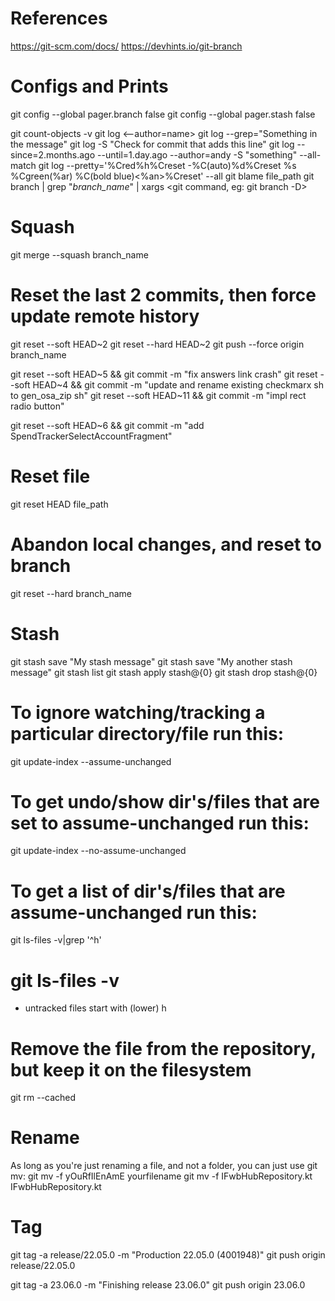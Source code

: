 # References

https://git-scm.com/docs/
https://devhints.io/git-branch

# Configs and Prints

git config --global pager.branch false
git config --global pager.stash false

git count-objects -v
git log <--author=name>
git log --grep="Something in the message"
git log -S "Check for commit that adds this line"
git log --since=2.months.ago --until=1.day.ago --author=andy -S "something" --all-match
git log --pretty='%Cred%h%Creset -%C(auto)%d%Creset %s %Cgreen(%ar) %C(bold blue)<%an>%Creset' --all
git blame file_path
git branch | grep "*branch_name*" | xargs <git command, eg: git branch -D>

# Squash

git merge --squash branch_name

# Reset the last 2 commits, then force update remote history
 
git reset --soft HEAD~2
git reset --hard HEAD~2
git push --force origin branch_name

git reset --soft HEAD~5 && git commit -m "fix answers link crash"
git reset --soft HEAD~4 && git commit -m "update and rename existing checkmarx sh to gen_osa_zip sh"
git reset --soft HEAD~11 && git commit -m "impl rect radio button"

git reset --soft HEAD~6 && git commit -m "add SpendTrackerSelectAccountFragment"

# Reset file

git reset HEAD file_path

# Abandon local changes, and reset to <remote> branch

git reset --hard <origin/>branch_name

# Stash

git stash save "My stash message"
git stash save "My another stash message"
git stash list
git stash apply stash@{0}
git stash drop stash@{0}

# To ignore watching/tracking a particular directory/file run this:

git update-index --assume-unchanged <file>

# To get undo/show dir's/files that are set to assume-unchanged run this:

git update-index --no-assume-unchanged <file>

# To get a list of dir's/files that are assume-unchanged run this:

git ls-files -v|grep '^h'

# git ls-files -v
- untracked files start with (lower) h

# Remove the file from the repository, but keep it on the filesystem
git rm <file> --cached

# Rename
As long as you're just renaming a file, and not a folder, you can just use git mv:
git mv -f yOuRfIlEnAmE yourfilename
git mv -f IFwbHubRepository.kt IFwbHubRepository.kt

# Tag
git tag -a release/22.05.0 -m "Production 22.05.0 (4001948)"
git push origin release/22.05.0

git tag -a 23.06.0 -m "Finishing release 23.06.0"
git push origin 23.06.0